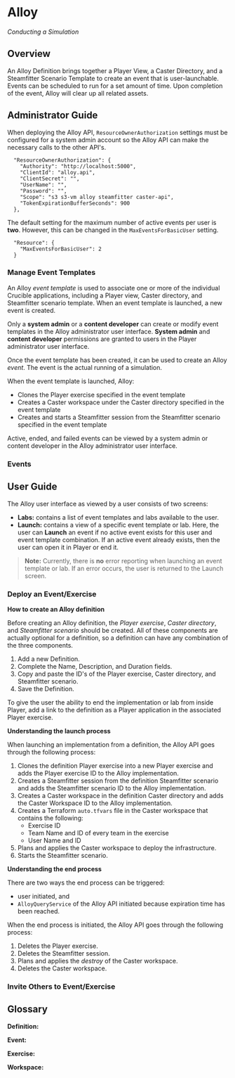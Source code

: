 # **Alloy**
*Conducting a Simulation*

## Overview

An Alloy Definition brings together a Player View, a Caster Directory, and a Steamfitter Scenario Template to create an event that is user-launchable.  Events can be scheduled to run for a set amount of time. Upon completion of the event, Alloy will clear up all related assets.

## Administrator Guide

When deploying the Alloy API, `ResourceOwnerAuthorization` settings must be configured for a system admin account so the Alloy API can make the necessary calls to the other API's.

      "ResourceOwnerAuthorization": {
        "Authority": "http://localhost:5000",
        "ClientId": "alloy.api",
        "ClientSecret": "",
        "UserName": "",
        "Password": "",
        "Scope": "s3 s3-vm alloy steamfitter caster-api",
        "TokenExpirationBufferSeconds": 900
      },

The default setting for the maximum number of active events per user is **two**. However, this can be changed in the `MaxEventsForBasicUser` setting.

      "Resource": {
        "MaxEventsForBasicUser": 2
      }

### Manage Event Templates

An Alloy _event template_ is used to associate one or more of the individual Crucible applications, including a Player view, Caster directory, and Steamfitter scenario template. When an event template is launched, a new event is created.

Only a **system admin** or a **content developer** can create or modify event templates in the Alloy administrator user interface. **System admin** and **content developer** permissions are granted to users in the Player administrator user interface.

Once the event template has been created, it can be used to create an Alloy _event_. The event is the actual running of a simulation.

When the event template is launched, Alloy:

- Clones the Player exercise specified in the event template
- Creates a Caster workspace under the Caster directory specified in the event template
- Creates and starts a Steamfitter session from the Steamfitter scenario specified in the event template

Active, ended, and failed events can be viewed by a system admin or content developer in the Alloy administrator user interface.

### Events

## User Guide 

The Alloy user interface as viewed by a user consists of two screens:

- **Labs:** contains a list of event templates and labs available to the user.
- **Launch:** contains a view of a specific event template or lab. Here, the user can **Launch** an event if no active event exists for this user and event template combination. If an active event already exists, then the user can open it in Player or end it.

> **Note:** Currently, there is **no** error reporting when launching an event template or lab. If an error occurs, the user is returned to the Launch screen.

### Deploy an Event/Exercise

**How to create an Alloy definition**

Before creating an Alloy definition, the *Player exercise*, *Caster directory*, and *Steamfitter scenario* should be created. All of these components are actually optional for a definition, so a definition can have any combination of the three components.

 1. Add a new Definition.
 2. Complete the Name, Description, and Duration fields.
 3. Copy and paste the ID's of the Player exercise, Caster directory, and Steamfitter scenario.
 4. Save the Definition.

To give the user the ability to end the implementation or lab from inside Player, add a link to the definition as a Player application in the associated Player exercise.

**Understanding the launch process**

When launching an implementation from a definition, the Alloy API goes through the following process:

1.  Clones the definition Player exercise into a new Player exercise and adds the Player exercise ID to the Alloy implementation.
2.  Creates a Steamfitter session from the definition Steamfitter scenario and adds the Steamfitter scenario ID to the Alloy implementation.
3.  Creates a Caster workspace in the definition Caster directory and adds the Caster Workspace ID to the Alloy implementation.
4.  Creates a Terraform `auto.tfvars` file in the Caster workspace that contains the following:
    - Exercise ID
    - Team Name and ID of every team in the exercise
    - User Name and ID
5.  Plans and applies the Caster workspace to deploy the infrastructure.
6.  Starts the Steamfitter scenario.

**Understanding the end process**

There are two ways the end process can be triggered:
- user initiated, and
- `AlloyQueryService` of the Alloy API initiated because expiration time has been reached.

When the end process is initiated, the Alloy API goes through the following process:

 1. Deletes the Player exercise.
 2. Deletes the Steamfitter session.
 3. Plans and applies the *destroy* of the Caster workspace.
 4. Deletes the Caster workspace.

### Invite Others to Event/Exercise

<!-- ## Alloy Tips -->

## Glossary

**Definition:**

**Event:**

**Exercise:**

**Workspace:**